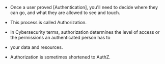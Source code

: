 - Once a user proved [Authentication], you'll need to decide where they can go, and what they are allowed to see and touch.
- This process is called Authorization.

- In Cybersecurity terms, authorization determines the level of access or the permissions an authenticated person has to
- your data and resources.
- Authorization is sometimes shortened to AuthZ.
